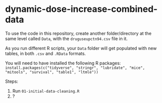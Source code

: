 # dynamic-dose-increase-combined-data

To use the code in this repository, create another folder/directory at the same level called `Data`, with the `druguseupctn94.csv` file in it.

As you run different R scripts, your `Data` folder will get populated with new tables, in both `.csv` and `.RData` formats.

You will need to have installed the following R packages: `install.packages(c("tidyverse", "stringr", "lubridate", "mice", "mitools", "survival", "table1", "ltmle"))`

Steps:

1. Run `01-initial-data-cleaning.R`
2. ?